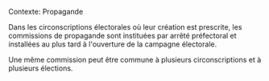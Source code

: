 Contexte: Propagande

Dans les circonscriptions électorales où leur création est prescrite, les commissions de propagande sont instituées par arrêté préfectoral et installées au plus tard à l'ouverture de la campagne électorale.

Une même commission peut être commune à plusieurs circonscriptions et à plusieurs élections.
